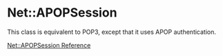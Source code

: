 # Net::APOPSession

This class is equivalent to POP3, except that it uses APOP authentication.

[Net::APOPSession Reference](https://ruby-doc.org/stdlib-2.5.0/libdoc/net/pop/rdoc/Net/APOPSession.html)
